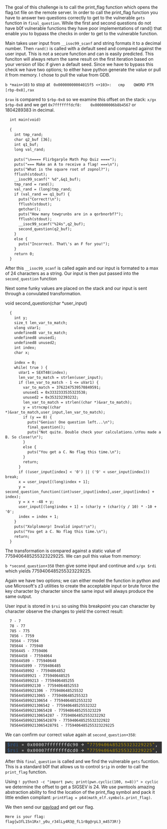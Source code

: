 The goal of this challenge is to call the print_flag function which opens the flag.txt file on the remote server. In order to call the print_flag function you have to answer two questions correctly to get to the vulnerable `gets` function in `final_question`.
While the first and second questions do not have b0f vulnerable functions they have poor implementations of rand() that enable you to bypass the checks in order to get to the vulnerable function.

Main takes user input from `__isoc99_scanf` and string formats it to a decimal number. Then `rand()` is called with a default seed and compared against the user input. This is not a secure function and can is easily predicted. This funciton will always return the same result on the first iteration based on your version of libc if given a default seed. Since we have to bypass this check we have two options; to either have python generate the value or pull it from memory. I chose to pull the value from GDB.

`b *main+103` to stop at ` 0x00000000004015f5 <+103>:	cmp    QWORD PTR [rbp-0x8],rax`

`$rax` is compared to `$rbp-0x8` so we examine this offset on the stack: `x/gx $rbp-0x8` and we get `0x7fffffffdcf8:	0x000000006b8b4567` or 1804289383 in decimal.

           
 
      int main(void)

      {
        int tmp_rand;
        char q2_buf [36];
        int q1_buf;
        long val_rand;

        puts("\n==== Flirbgarple Math Pop Quiz ====");
        puts("=== Make an A to receive a flag! ===\n");
        puts("What is the square root of zopnol?");
        fflush(stdout);
        __isoc99_scanf(" %d",&q1_buf);
        tmp_rand = rand();
        val_rand = (long)tmp_rand;
        if (val_rand == q1_buf) {
          puts("Correct!\n");
          fflush(stdout);
          getchar();
          puts("How many tewgrunbs are in a qorbnorbf?");
          fflush(stdout);
          __isoc99_scanf("%24s",q2_buf);
          second_question(q2_buf);
        }
        else {
          puts("Incorrect. That\'s an F for you!");
        }
        return 0;
      }

After this `__isoc99_scanf` is called again and our input is formated to a max of 24 characters as a string. Our input is then put passed into the `second_question` function

Next some funky values are placed on the stack and our input is sent through a convulated transformation. 

void second_question(char *user_input)

      {
        int y;
        size_t len_var_to_match;
        ulong uVar1;
        undefined8 var_to_match;
        undefined8 unused1;
        undefined8 unused2;
        int index;
        char x;

        index = 0;
        while( true ) {
          uVar1 = SEXT48(index);
          len_var_to_match = strlen(user_input);
          if (len_var_to_match - 1 <= uVar1) {
            var_to_match = 3762247539570849591;
            unused1 = 0x3332333535323538;
            unused2 = 0x353232393232;
            len_var_to_match = strlen((char *)&var_to_match);
            y = strncmp((char *)&var_to_match,user_input,len_var_to_match);
            if (y == 0) {
              puts("Genius! One question left...\n");
              final_question();
              puts("Not quite. Double check your calculations.\nYou made a B. So close!\n");
            }
            else {
              puts("You get a C. No flag this time.\n");
            }
            return;
          }
          if ((user_input[index] < '0') || ('9' < user_input[index])) break;
          x = user_input[(long)index + 1];
          y = second_question_function((int)user_input[index],user_input[index] + index);
          y = x + -48 + y;
          user_input[(long)index + 1] = (char)y + (char)(y / 10) * -10 + '0';
          index = index + 1;
        }
        puts("Xolplsmorp! Invalid input!\n");
        puts("You get a C. No flag this time.\n");
        return;
      }

The transformation is compared against a static value of 7759406485255323229225. We can pull this value from memory:

`b *second_question+358` then give some input and continue and `x/gx $rdi` which yields 7759406485255323229225.

Again we have two options; we can either model the function in python and use Microsoft's z3 utilities to create the acceptable input or brute force the key character by character since the same input will always produce the same output.

User input is stored in `$rsi` so using this breakpoint you can character by character observe the changes to yield the correct result:

      7 - 7
      78 - 77
      785 - 775 
      7856 - 7759
      78564 - 77594
      785644 - 775940
      7856445 - 7759406
      78564458 - 77594064
      785644589 - 775940648
      7856445899 - 7759406485
      78564458992 - 77594064852
      785644589921 - 775940648525
      7856445899213 - 7759406485255
      78564458992130 - 77594064852553
      785644589921306 - 775940648525532
      7856445899213065 - 7759406485255323
      78564458992130654 - 77594064852553232
      785644589921306542 - 775940648525532322
      7856445899213065428 - 7759406485255323229
      78564458992130654287 - 77594064852553232292
      785644589921306542879 - 775940648525532322922
      7856445899213065428791 - 7759406485255323229225

We can confirm our correct value again at `second_question+358`:

![pic](https://github.com/CR15PR/CSAW2021/blob/main/pwn/Alien_math/alien-math-rdi-rsi.png)

After this `final_question` is called and we find the vulnerable `gets` fucntion. This is a standard b0f that allows us to control `$rip` in order to call the `print_flag` function.

Using `! python3 -c "import pwn; print(pwn.cyclic(100, n=8))" > cyclic` we determine the offset to get a SIGSEV is 24. We use pwntools amazing abstraction ability to find the location of the print_flag symbol and pack it little endien compliant: `printFlag = p64(math_elf.symbols.print_flag)`.

We then send our [payload](https://github.com/CR15PR/CSAW2021/blob/main/pwn/Alien_math/solver.py) and get our flag.

    Here is your flag: 
    flag{w3fL15n1Rx!_y0u_r34lLy4R3@_fL1rBg@rpL3_m4573R!}

